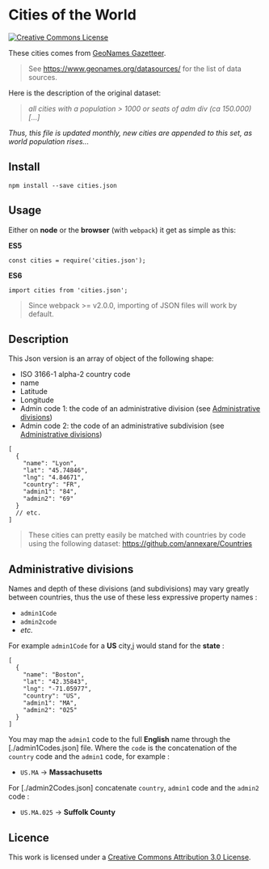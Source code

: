 # Cities of the World

[![Creative Commons License](https://i.creativecommons.org/l/by/3.0/80x15.png)](https://creativecommons.org/licenses/by/3.0/)

These cities comes from [GeoNames Gazetteer](http://www.geonames.org).

> See https://www.geonames.org/datasources/ for the list of data sources.

Here is the description of the original dataset:

> _all cities with a population > 1000 or seats of adm div (ca 150.000) [...]_

_Thus, this file is updated monthly, new cities are appended to this set, as world population rises..._

## Install

```
npm install --save cities.json
```

## Usage

Either on **node** or the **browser** (with `webpack`) it get as simple as this:

**ES5**

```
const cities = require('cities.json');
```

**ES6**

```
import cities from 'cities.json';
```

> Since webpack >= v2.0.0, importing of JSON files will work by default.

## Description

This Json version is an array of object of the following shape:

- ISO 3166-1 alpha-2 country code
- name
- Latitude
- Longitude
- Admin code 1: the code of an administrative division (see [Administrative divisions](#administrative-divisions))
- Admin code 2: the code of an administrative subdivision (see [Administrative divisions](#administrative-divisions))

```jsonc
[
  {
    "name": "Lyon",
    "lat": "45.74846",
    "lng": "4.84671",
    "country": "FR",
    "admin1": "84",
    "admin2": "69"
  }
  // etc.
]
```

> These cities can pretty easily be matched with countries by code using the following dataset:
> https://github.com/annexare/Countries

## Administrative divisions

Names and depth of these divisions (and subdivisions) may vary greatly between countries, thus the use of these less expressive property names :

- `admin1Code`
- `admin2code`
- _etc._

For example `admin1Code` for a **US** city,j would stand for the **state** :

```jsonc
[
  {
    "name": "Boston",
    "lat": "42.35843",
    "lng": "-71.05977",
    "country": "US",
    "admin1": "MA",
    "admin2": "025"
  }
]
```

You may map the `admin1` code to the full **English** name through the [./admin1Codes.json] file.
Where the `code` is the concatenation of the `country` code and the `admin1` code, for example :

- `US.MA` → **Massachusetts**

For [./admin2Codes.json] concatenate `country`, `admin1` code and the `admin2` code :

- `US.MA.025` → **Suffolk County**

## Licence

This work is licensed under a [Creative Commons Attribution 3.0 License](https://creativecommons.org/licenses/by/3.0/).

